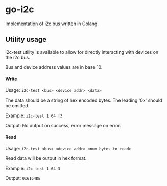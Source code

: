 # go-i2c
Implementation of i2c bus written in Golang.

## Utility usage
i2c-test utility is available to allow for directly interacting with devices on the i2c bus.

Bus and device address values are in base 10.

#### Write
Usage: `i2c-test <bus> <device addr> <data>`

The data should be a string of hex encoded bytes.  The leading '0x' should be omitted.

Example: `i2c-test 1 64 f3`

Output: No output on success, error message on error.

#### Read
Usage: `i2c-test <bus> <device addr> <num bytes to read>`

Read data will be output in hex format.

Example: `i2c-test 1 64 3`

Output: `0x6164DE`